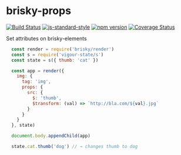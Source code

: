 # brisky-props
<!-- VDOC.badges travis; standard; npm; coveralls -->
<!-- DON'T EDIT THIS SECTION (including comments), INSTEAD RE-RUN `vdoc` TO UPDATE -->
[![Build Status](https://travis-ci.org/vigour-io/brisky-props.svg?branch=master)](https://travis-ci.org/vigour-io/brisky-props)
[![js-standard-style](https://img.shields.io/badge/code%20style-standard-brightgreen.svg)](http://standardjs.com/)
[![npm version](https://badge.fury.io/js/brisky-props.svg)](https://badge.fury.io/js/brisky-props)
[![Coverage Status](https://coveralls.io/repos/github/vigour-io/brisky-props/badge.svg?branch=master)](https://coveralls.io/github/vigour-io/brisky-props?branch=master)

<!-- VDOC END -->
Set attributes on brisky-elements

```javascript
  const render = require('brisky/render')
  const s = require('vigour-state/s')
  const state = s({ thumb: 'cat' })

  const app = render({
    img: {
      tag: 'img',
      props: {
        src: {
          $: 'thumb',
          $transform: (val) => `http://bla.com/${val}.jpg`
        }
      }
    }
  }, state)

  document.body.appendChild(app)

  state.cat.thumb('dog') // → changes thumb to dog
```